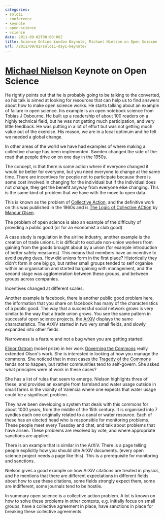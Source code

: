 ```yaml
---
categories:
- solo11
- conference
- keynote
- open-science
- science
date: 2011-09-02T00:00:00Z
title: Science Online London Keynote, Michael Nielson on Open Sciecne
url: /2011/09/02/solo11-day1-keynote/
---
```


# [Michael Nielson][mn] Keynote on Open Science

He rightly points out that he is probably going to be talking to the converted, so his talk is aimed at looking for resources that can help us to find answers about how to make open science works. He starts talking about an example of failure in open science. his example is an open notebook science from Tobias J Osbourne. He built up a readership of about 100 readers on a highly technical field, but he was not getting much participation, and very little feedback. He was putting in a lot of effort but was not getting much value out of the exercise. His reason, we are in a local optimum and he felt we needed a global change.

In other areas of the world we have had examples of where making a collective change has been implemented. Sweden changed the side of the road that people drive on on one day in the 1950s.

The concept, is that there is some action where if everyone changed it would be better for everyone, but you need everyone to change at the same time. There are incentives for people not to participate because there is some cost involved in changing for the individual but if the individual does not change, they get the benefit anyway from everyone else changing. This is the same kind of problem that we have with the move to open data. 

This is known as the problem of [Collective Action][ca], and the definitive work on this was published in the 1960s and is 
[The Logic of Collective ACtion][cabook] by [Mancur Olsen][mo].

The problem of open science is also an example of the difficulty of providing a public good (or for an economist a club good).

A case study is regulation in the airline industry, another example is the creation of trade unions. It is difficult to exclude non-union workers from gaining from the goods brought about by a union (for example introduction of better safety measures). This means that members have an incentive to avoid paying dues. How did unions form in the first place? Historically they didn't form in one big go, but rather small groups tended to self organise within an organisation and started bargaining with management, and the second stage was agglomeration between these groups, and between groups across companies. 

Incentives changed at different scales.

Another example is facebook, there is another public good problem here, the information that you share on facebook has many of the characteristics of a public good. The way that a successful social network grows is very similar to the way that a trade union grows. You see the same pattern in successful open science projects, the [ArXiV][ax] displays the same characteristics. The ArXiV started in two very small fields, and slowly expanded into other fields. 

Narrowness is a feature and not a bug when you are getting started.

[Elinor Ostrom][eo] (nobel prize) in her work [Governing the Commons][gtc] really extended Olson's work. She is interested in looking at how you manage the commons. She noticed that in most cases the [Tragedy of the Commons][tc] tends not to happen, but rather communities tend to self-govern. She asked what principles were at work in these cases? 

She has a list of rules that seem to emerge. Nielson highlights three of these, and provides an example from farmland and water usage outside in small farms in the vicinity of Valencia where one expects that water usage could be a significant problem.

They have been developing a system that deals with this commons for about 1000 years, from the middle of the 15th century. It is organised into 7 syndics each one originally related to a canal or water resource. Each of these has an elected head who is responsible for monitoring problems. These people meet every Tuesday and chat, and talk about problems that have arisen. These problems are resolved by vote, and where appropriate sanctions are applied. 

There is an example that is similar in the ArXiV. There is a page telling people explicitly how you should cite ArXiV documents. (every open science project needs a page like this). This is a prerequisite for monitoring and sanctions.

Nielson gives a good example on how ArXiV citations are treated in physics, and he mentions that there are different expectations in different fields about how to use these citations, some fields strongly expect them, some are indifferent, some journals tend to be hostile.

In summary open science is a collective action problem. A lot is known on how to solve these problems in other contexts, e.g. initially focus on small groups, have a collective agreement in place, have sanctions in place for breaking these collective agreements. 

[mn]: http://michaelnielsen.org/blog/michael-a-nielsen/
[ca]: http://en.wikipedia.org/wiki/Collective_action
[cabook]: http://www.amazon.com/Logic-Collective-Action-printing-appendix/dp/0674537513
[mo]: http://en.wikipedia.org/wiki/Mancur_Olson
[ax]: http://arxiv.org/
[eo]: http://en.wikipedia.org/wiki/Elinor_Ostrom
[gtc]: http://www.amazon.co.uk/Governing-Commons-Evolution-Institutions-Collective/dp/0521405998
[tc]: http://en.wikipedia.org/wiki/Tragedy_of_the_commons

